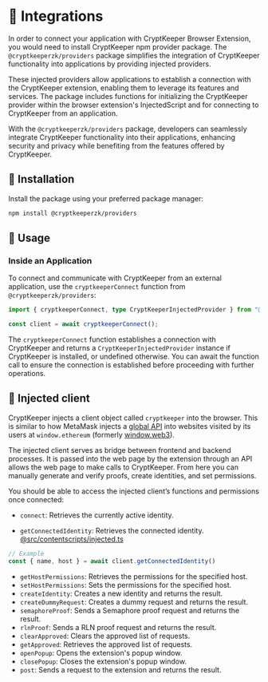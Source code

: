 # 🧩 Integrations

In order to connect your application with CryptKeeper Browser Extension, you would need to install CryptKeeper npm provider package. The `@cryptkeeperzk/providers` package simplifies the integration of CryptKeeper functionality into applications by providing injected providers.

These injected providers allow applications to establish a connection with the CryptKeeper extension, enabling them to leverage its features and services. The package includes functions for initializing the CryptKeeper provider within the browser extension's InjectedScript and for connecting to CryptKeeper from an application.

With the `@cryptkeeperzk/providers` package, developers can seamlessly integrate CryptKeeper functionality into their applications, enhancing security and privacy while benefiting from the features offered by CryptKeeper.

## 🔧 Installation

Install the package using your preferred package manager:
```bash
npm install @cryptkeeperzk/providers
```

## 📖 Usage

### Inside an Application

To connect and communicate with CryptKeeper from an external application, use the `cryptkeeperConnect` function from `@cryptkeeperzk/providers`:

```ts
import { cryptkeeperConnect, type CryptKeeperInjectedProvider } from "@cryptkeeperzk/providers";

const client = await cryptkeeperConnect();
```
The `cryptkeeperConnect` function establishes a connection with CryptKeeper and returns a `CryptKeeperInjectedProvider` instance if CryptKeeper is installed, or undefined otherwise. You can await the function call to ensure the connection is established before proceeding with further operations.


## 🎯 Injected client

CryptKeeper injects a client object called `cryptkeeper` into the browser. This is similar to how MetaMask injects a [global API](https://docs.metamask.io/guide/ethereum-provider.html#ethereum-provider-api) into websites visited by its users at `window.ethereum` (formerly [window.web3](https://docs.metamask.io/guide/provider-migration.html#replacing-window-web3)). 

The injected client serves as bridge between frontend and backend processes. It is passed into the web page by the extension through an API allows the web page to make calls to CryptKeeper. From here you can manually generate and verify proofs, create identities, and set permissions.

You should be able to access the injected client’s functions and permissions once connected:

* `connect`: Retrieves the currently active identity.

* `getConnectedIdentity`: Retrieves the connected identity.
[@src/contentscripts/injected.ts](https://github.com/CryptKeeperZK/crypt-keeper-extension/blob/29b211bae48573f0212ce280fdcc2c4a5932394b/packages/providers/src/sdk/CryptKeeperInjectedProvider.ts#L191-195)

```ts
// Example
const { name, host } = await client.getConnectedIdentity()
```

* `getHostPermissions`: Retrieves the permissions for the specified host.
* `setHostPermissions`: Sets the permissions for the specified host.
* `createIdentity`: Creates a new identity and returns the result.
* `createDummyRequest`: Creates a dummy request and returns the result.
* `semaphoreProof`: Sends a Semaphore proof request and returns the result.
* `rlnProof`: Sends a RLN proof request and returns the result.
* `clearApproved`: Clears the approved list of requests.
* `getApproved`: Retrieves the approved list of requests.
* `openPopup`: Opens the extension's popup window.
* `closePopup`: Closes the extension's popup window.
* `post`: Sends a request to the extension and returns the result.

